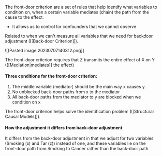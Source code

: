 The front-door criterion are a set of rules that help identify what variables to condition on, when a certain variable mediates (chain) the path from the cause to the effect. 
- It allows us to control for confounders that we cannot observe

Related to when we can't measure all variables that we need for backdoor adjustment ([[Back-door Criterion]]). 

![[Pasted image 20230707140312.png]]

The front-door criterion requires that Z transmits the entire effect of X on Y ([[Mediation|mediates]] the effect)

#### Three conditions for the front-door criterion:
1. The middle variable (mediator) should be the main way x causes y.  
2. No unblocked back-door paths from x to the mediator  
3. All back-door paths from the mediator to y are blocked when we condition on x


The front-door criterion helps solve the identification problem ([[Structural Causal Models]]). 


#### How the adjustment it differs from back-door adjustment
It differs from the back-door adjustment in that we adjust for two variables (Smoking (x) and Tar (z)) instead of one, and these variables lie on the front-door path from Smoking to Cancer rather than the back-door path